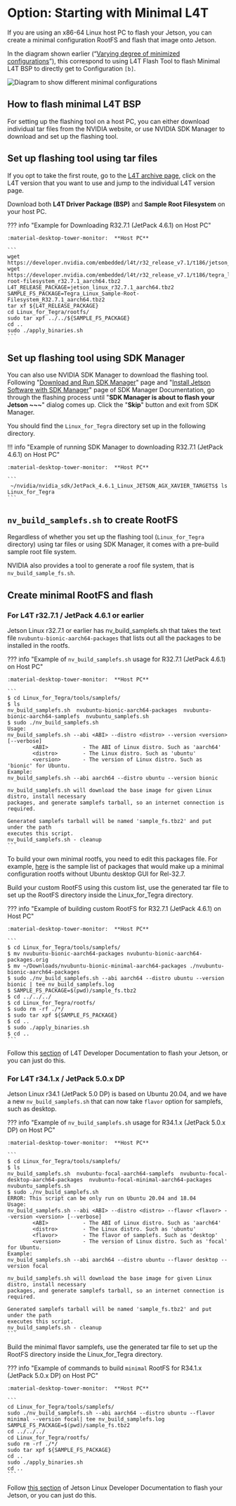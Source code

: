 # Option: Starting with Minimal L4T

If you are using an x86-64 Linux host PC to flash your Jetson, you can create a minimal configuration RootFS and flash that image onto Jetson.

In the diagram shown earlier (“[Varying degree of minimized configurations](./overview_minimizing_steps.md#varying-degree-of-minimized-configurations)”), this correspond to using L4T Flash Tool to flash Minimal L4T BSP to directly get to Configuration `[b]`.

<img src="https://docs.google.com/drawings/d/e/2PACX-1vQSLro30qGYa6ZJj-yHZC7Qj0G3Ti60tVlDyf7odtnF4IlYANN3e9tIdexgYdLDxbqRaJ96PYq_oq00/pub?w=1481&amp;h=684" alt="Diagram to show different minimal configurations">

## How to flash minimal L4T BSP

For setting up the flashing tool on a host PC, you can either download individual tar files from the NVIDIA website, or use NVIDIA SDK Manager to download and set up the flashing tool.

## Set up flashing tool using tar files

If you opt to take the first route, go to the [L4T archive page](https://developer.nvidia.com/embedded/jetson-linux-archive), click on the L4T version that you want to use and jump to the individual L4T version page. 

Download both **L4T Driver Package (BSP)** and **Sample Root Filesystem** on your host PC.

??? info "Example for Downloading R32.7.1 (JetPack 4.6.1) on Host PC"

    :material-desktop-tower-monitor:  **Host PC**

    ```
    wget https://developer.nvidia.com/embedded/l4t/r32_release_v7.1/t186/jetson_linux_r32.7.1_aarch64.tbz2
    wget https://developer.nvidia.com/embedded/l4t/r32_release_v7.1/t186/tegra_linux_sample-root-filesystem_r32.7.1_aarch64.tbz2
    L4T_RELEASE_PACKAGE=jetson_linux_r32.7.1_aarch64.tbz2
    SAMPLE_FS_PACKAGE=Tegra_Linux_Sample-Root-Filesystem_R32.7.1_aarch64.tbz2
    tar xf ${L4T_RELEASE_PACKAGE}
    cd Linux_for_Tegra/rootfs/
    sudo tar xpf ../../${SAMPLE_FS_PACKAGE}
    cd ..
    sudo ./apply_binaries.sh
    ```

## Set up flashing tool using SDK Manager

You can also use NVIDIA SDK Manager to download the flashing tool.
Following "[Download and Run SDK Manager](https://docs.nvidia.com/sdk-manager/download-run-sdkm/index.html#download-run)" page and "[Install Jetson Software with SDK Manager](https://docs.nvidia.com/sdk-manager/install-with-sdkm-jetson/index.html#install-with-sdkm-jetson)" page of SDK Manager Documentation, go through the flashing process until "**SDK Manager is about to flash your Jetson ~~~**" dialog comes up. Click the "**Skip**" button and exit from SDK Manager.

You should find the `Linux_for_Tegra` directory set up in the following directory.

!!! info "Example of running SDK Manager to downloading R32.7.1 (JetPack 4.6.1) on Host PC"

    :material-desktop-tower-monitor:  **Host PC**

    ```
     ~/nvidia/nvidia_sdk/JetPack_4.6.1_Linux_JETSON_AGX_XAVIER_TARGETS$ ls
    Linux_for_Tegra
    ```

## `nv_build_samplefs.sh` to create RootFS

Regardless of whether you set up the flashing tool (`Linux_for_Tegra` directory) using tar files or using SDK Manager, it comes with a pre-build sample root file system.

NVIDIA also provides a tool to generate a roof file system, that is `nv_build_sample_fs.sh`.

## Create minimal RootFS and flash 

### For L4T r32.7.1 / JetPack 4.6.1 or earlier

Jetson Linux r32.7.1 or earlier has nv_build_samplefs.sh that takes the text file `nvubuntu-bionic-aarch64-packages` that lists out all the packages to be installed in the rootfs. 

??? info "Example of `nv_build_samplefs.sh` usage for R32.7.1 (JetPack 4.6.1) on Host PC"

    :material-desktop-tower-monitor:  **Host PC**

    ```
    $ cd Linux_for_Tegra/tools/samplefs/
    $ ls
    nv_build_samplefs.sh  nvubuntu-bionic-aarch64-packages  nvubuntu-bionic-aarch64-samplefs  nvubuntu_samplefs.sh
    $ sudo ./nv_build_samplefs.sh 
    Usage:
    nv_build_samplefs.sh --abi <ABI> --distro <distro> --version <version> [--verbose]
            <ABI>           - The ABI of Linux distro. Such as 'aarch64'
            <distro>        - The Linux distro. Such as 'ubuntu'
            <version>       - The version of Linux distro. Such as 'bionic' for Ubuntu.
    Example:
    nv_build_samplefs.sh --abi aarch64 --distro ubuntu --version bionic

    nv_build_samplefs.sh will download the base image for given Linux distro, install necessary
    packages, and generate samplefs tarball, so an internet connection is required.

    Generated samplefs tarball will be named 'sample_fs.tbz2' and put under the path
    executes this script.
    nv_build_samplefs.sh - cleanup
    ```

To build your own minimal rootfs, you need to edit this packages file. For example, [here](https://gitlab-master.nvidia.com/cyato/jetson-min-disk/-/blob/main/assets/nvubuntu-bionic-minimal-aarch64-packages) is the sample list of packages that would make up a minimal configuration rootfs without Ubuntu desktop GUI for Rel-32.7.

Build your custom RootFS using this custom list, use the generated tar file to set up the RootFS directory inside the Linux_for_Tegra directory.

??? info "Example of building custom RootFS for R32.7.1 (JetPack 4.6.1) on Host PC"

    :material-desktop-tower-monitor:  **Host PC**

    ```
    $ cd Linux_for_Tegra/tools/samplefs/
    $ mv nvubuntu-bionic-aarch64-packages nvubuntu-bionic-aarch64-packages.orig
    $ mv ~/Downloads/nvubuntu-bionic-minimal-aarch64-packages ./nvubuntu-bionic-aarch64-packages
    $ sudo ./nv_build_samplefs.sh --abi aarch64 --distro ubuntu --version bionic | tee nv_build_samplefs.log
    $ SAMPLE_FS_PACKAGE=$(pwd)/sample_fs.tbz2
    $ cd ../../../
    $ cd Linux_for_Tegra/rootfs/
    $ sudo rm -rf ./*/
    $ sudo tar xpf ${SAMPLE_FS_PACKAGE}
    $ cd ..
    $ sudo ./apply_binaries.sh
    $ cd ..
    ```

Follow this [section](https://docs.nvidia.com/jetson/archives/l4t-archived/l4t-3271/index.html#page/Tegra%20Linux%20Driver%20Package%20Development%20Guide/flashing.html) of L4T Developer Documentation to flash your Jetson, or you can just do this.

### For L4T r34.1.x / JetPack 5.0.x DP

Jetson Linux r34.1 (JetPack 5.0 DP) is based on Ubuntu 20.04, and we have a new `nv_build_samplefs.sh` that can now take `flavor` option for samplefs, such as desktop.

??? info "Example of `nv_build_samplefs.sh` usage for R34.1.x (JetPack 5.0.x DP) on Host PC"

    :material-desktop-tower-monitor:  **Host PC**

    ```
    $ cd Linux_for_Tegra/tools/samplefs/
    $ ls
    nv_build_samplefs.sh  nvubuntu-focal-aarch64-samplefs  nvubuntu-focal-desktop-aarch64-packages  nvubuntu-focal-minimal-aarch64-packages  nvubuntu_samplefs.sh
    $ sudo ./nv_build_samplefs.sh 
    ERROR: This script can be only run on Ubuntu 20.04 and 18.04
    Usage:
    nv_build_samplefs.sh --abi <ABI> --distro <distro> --flavor <flavor> --version <version> [--verbose]
            <ABI>           - The ABI of Linux distro. Such as 'aarch64'
            <distro>        - The Linux distro. Such as 'ubuntu'
            <flavor>        - The flavor of samplefs. Such as 'desktop'
            <version>       - The version of Linux distro. Such as 'focal' for Ubuntu.
    Example:
    nv_build_samplefs.sh --abi aarch64 --distro ubuntu --flavor desktop --version focal

    nv_build_samplefs.sh will download the base image for given Linux distro, install necessary
    packages, and generate samplefs tarball, so an internet connection is required.

    Generated samplefs tarball will be named 'sample_fs.tbz2' and put under the path
    executes this script.
    nv_build_samplefs.sh - cleanup
    ```

Build the minimal flavor samplefs, use the generated tar file to set up the RootFS directory inside the Linux_for_Tegra directory.

??? info "Example of commands to build `minimal` RootFS for R34.1.x (JetPack 5.0.x DP) on Host PC"

    :material-desktop-tower-monitor:  **Host PC**

    ```
    cd Linux_for_Tegra/tools/samplefs/
    sudo ./nv_build_samplefs.sh --abi aarch64 --distro ubuntu --flavor minimal --version focal| tee nv_build_samplefs.log
    SAMPLE_FS_PACKAGE=$(pwd)/sample_fs.tbz2
    cd ../../../
    cd Linux_for_Tegra/rootfs/
    sudo rm -rf ./*/
    sudo tar xpf ${SAMPLE_FS_PACKAGE}
    cd ..
    sudo ./apply_binaries.sh
    cd ..
    ```

Follow [this section](https://docs.nvidia.com/jetson/archives/r34.1/DeveloperGuide/text/SD/FlashingSupport.html?highlight=flash%20sh#basic-flashing-script-usage) of Jetson Linux Developer Documentation to flash your Jetson, or you can just do this.